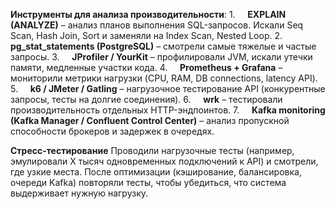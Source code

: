 **Инструменты для анализа производительности**:
	1.     **EXPLAIN (ANALYZE)** – анализ планов выполнения SQL-запросов. Искали Seq Scan, Hash Join, Sort и заменяли на Index Scan, Nested Loop.
	2.     **pg_stat_statements (PostgreSQL)** – смотрели самые тяжелые и частые запросы.
	3.     **JProfiler / YourKit** – профилировали JVM, искали утечки памяти, медленные участки кода.
	4.     **Prometheus + Grafana** – мониторили метрики нагрузки (CPU, RAM, DB connections, latency API).
	5.     **k6 / JMeter / Gatling** – нагрузочное тестирование API (конкурентные запросы, тесты на долгие соединения).
	6.     **wrk** – тестировали производительность отдельных HTTP-эндпоинтов.
	7.     **Kafka monitoring (Kafka Manager / Confluent Control Center)** – анализ пропускной способности брокеров и задержек в очередях.

**Стресс-тестирование**
Проводили нагрузочные тесты (например, эмулировали X тысяч одновременных подключений к API) и смотрели, где узкие места. После оптимизации (кэширование, балансировка, очереди Kafka) повторяли тесты, чтобы убедиться, что система выдерживает нужную нагрузку.